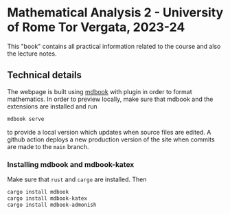 # Mathematical Analysis 2 - University of Rome Tor Vergata, 2023-24

This "book" contains all practical information related to the course and also the lecture notes.

## Technical details

The webpage is built using [mdbook](https://rust-lang.github.io/mdBook/) with plugin in order to format mathematics. 
In order to preview locally, make sure that mdbook and the extensions are installed and run 
```sh
mdbook serve
``` 
to provide a local version which updates when source files are edited. 
A github action deploys a new production version of the site when commits are made to the `main` branch.

### Installing mdbook and mdbook-katex

Make sure that `rust` and `cargo` are installed. Then
```sh
cargo install mdbook
cargo install mdbook-katex
cargo install mdbook-admonish
```